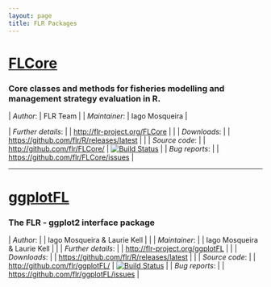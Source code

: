 ```yaml
---
layout: page
title: FLR Packages
---
```


# [FLCore](http://flr-project.org/FLCore)

### Core classes and methods for fisheries modelling and management strategy evaluation in R.

| *Author*:           | FLR Team  |    | *Maintainer*: | Iago Mosqueira  |

| *Further details*:  |  | <http://flr-project.org/FLCore> |  |
| *Downloads*:        |  | <https://github.com/flr/R/releases/latest> |  |
| *Source code*:      |  | <http://github.com/flr/FLCore/> |  [![Build Status](https://travis-ci.org/flr/FLCore.svg?branch=master)](https://travis-ci.org/flr/FLCore) |
| *Bug reports*:      |  | <https://github.com/flr/FLCore/issues> | 

___

# [ggplotFL](http://flr-project.org/ggplotFL)

### The FLR - ggplot2 interface package

| *Author*:           |  | Iago Mosqueira & Laurie Kell  |  |
| *Maintainer*:       |  | Iago Mosqueira & Laurie Kell  |  |
| *Further details*:  |  | <http://flr-project.org/ggplotFL> |  |
| *Downloads*:        |  | <https://github.com/flr/R/releases/latest> |  |
| *Source code*:      |  | <http://github.com/flr/ggplotFL/> |  [![Build Status](https://travis-ci.org/flr/ggplotFL.svg?branch=master)](https://travis-ci.org/flr/ggplotFL) |
| *Bug reports*:      |  | <https://github.com/flr/ggplotFL/issues> | 

